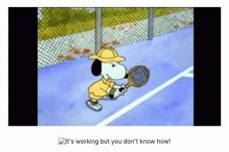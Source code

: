 <div align="center">
<!--   <img src="https://github.com/Amyat103/Amyat103/raw/main/terminal.gif" alt="Typing Animation" width="600"/> -->
  <img src="https://github.com/Amyat103/Amyat103/raw/main/snoppy_tennis.gif" alt="Snoopy playing tennis" width="600"/>
  <h3 align="center"></h3>
    <img src="https://raw.githubusercontent.com/Tarikul-Islam-Anik/Animated-Fluent-Emojis/master/Emojis/Smilies/Astonished%20Face.png" width="10%" alt="It's working but you don't know how!"/><br>

</div>
  
<!--   <p align="left">
  <a href="https://www.linkedin.com/in/davidmyat/" target="blank"><img align="center" src="https://raw.githubusercontent.com/rahuldkjain/github-profile-readme-generator/master/src/images/icons/Social/linked-in-alt.svg" alt="https://www.linkedin.com/in/davidmyat/" height="30" width="40" /></a> -->
<!--   <a href="https://leetcode.com/u/davidmyat/" target="blank"><img align="center" src="https://raw.githubusercontent.com/rahuldkjain/github-profile-readme-generator/master/src/images/icons/Social/leet-code.svg" alt="https://leetcode.com/u/davidmyat/" height="30" width="40" /></a>
  </p> -->
<!--
  <h3 align="left">Languages and Tools:</h3>
  <p align="left">
  <a href="https://babeljs.io/" target="_blank" rel="noreferrer">
    <img src="https://img.shields.io/badge/Babel-F9DC3E?style=for-the-badge&logo=babel&logoColor=black" alt="Babel"/>
  </a>
  <a href="https://www.blender.org/" target="_blank" rel="noreferrer">
    <img src="https://img.shields.io/badge/Blender-F5792A?style=for-the-badge&logo=blender&logoColor=white" alt="Blender"/>
  </a>
  <a href="https://www.w3schools.com/cpp/" target="_blank" rel="noreferrer">
    <img src="https://img.shields.io/badge/C++-00599C?style=for-the-badge&logo=cplusplus&logoColor=white" alt="C++"/>
  </a>
  <a href="https://www.w3schools.com/css/" target="_blank" rel="noreferrer">
    <img src="https://img.shields.io/badge/CSS3-1572B6?style=for-the-badge&logo=css3&logoColor=white" alt="CSS3"/>
  </a>
  <a href="https://www.djangoproject.com/" target="_blank" rel="noreferrer">
    <img src="https://img.shields.io/badge/Django-092E20?style=for-the-badge&logo=django&logoColor=white" alt="Django"/>
  </a>
  <a href="https://expressjs.com" target="_blank" rel="noreferrer">
    <img src="https://img.shields.io/badge/Express-000000?style=for-the-badge&logo=express&logoColor=white" alt="Express"/>
  </a>
  <a href="https://flask.palletsprojects.com/" target="_blank" rel="noreferrer">
    <img src="https://img.shields.io/badge/Flask-000000?style=for-the-badge&logo=flask&logoColor=white" alt="Flask"/>
  </a>
  <a href="https://git-scm.com/" target="_blank" rel="noreferrer">
    <img src="https://img.shields.io/badge/Git-F05032?style=for-the-badge&logo=git&logoColor=white" alt="Git"/>
  </a>
  <a href="https://www.w3.org/html/" target="_blank" rel="noreferrer">
    <img src="https://img.shields.io/badge/HTML5-E34F26?style=for-the-badge&logo=html5&logoColor=white" alt="HTML5"/>
  </a>
  <a href="https://www.java.com" target="_blank" rel="noreferrer">
    <img src="https://img.shields.io/badge/Java-007396?style=for-the-badge&logo=java&logoColor=white" alt="Java"/>
  </a>
  <a href="https://developer.mozilla.org/en-US/docs/Web/JavaScript" target="_blank" rel="noreferrer">
    <img src="https://img.shields.io/badge/JavaScript-F7DF1E?style=for-the-badge&logo=javascript&logoColor=black" alt="JavaScript"/>
  </a>
  <a href="https://jestjs.io" target="_blank" rel="noreferrer">
    <img src="https://img.shields.io/badge/Jest-C21325?style=for-the-badge&logo=jest&logoColor=white" alt="Jest"/>
  </a>
  <a href="https://www.mongodb.com/" target="_blank" rel="noreferrer">
    <img src="https://img.shields.io/badge/MongoDB-47A248?style=for-the-badge&logo=mongodb&logoColor=white" alt="MongoDB"/>
  </a>
  <!--   <a href="https://www.mysql.com/" target="_blank" rel="noreferrer">
    <img src="https://img.shields.io/badge/MySQL-4479A1?style=for-the-badge&logo=mysql&logoColor=white" alt="MySQL"/>
  </a> -->
<!--
  <a href="https://nodejs.org" target="_blank" rel="noreferrer">
    <img src="https://img.shields.io/badge/Node.js-339933?style=for-the-badge&logo=nodedotjs&logoColor=white" alt="Node.js"/>
  </a>
  <a href="https://pandas.pydata.org/" target="_blank" rel="noreferrer">
    <img src="https://img.shields.io/badge/Pandas-150458?style=for-the-badge&logo=pandas&logoColor=white" alt="Pandas"/>
  </a>
  <a href="https://www.photoshop.com/en" target="_blank" rel="noreferrer">
    <img src="https://img.shields.io/badge/Adobe%20Photoshop-31A8FF?style=for-the-badge&logo=adobephotoshop&logoColor=white" alt="Photoshop"/>
  </a>
  <a href="https://www.postgresql.org" target="_blank" rel="noreferrer">
    <img src="https://img.shields.io/badge/PostgreSQL-336791?style=for-the-badge&logo=postgresql&logoColor=white" alt="PostgreSQL"/>
  </a>
  <a href="https://postman.com" target="_blank" rel="noreferrer">
    <img src="https://img.shields.io/badge/Postman-FF6C37?style=for-the-badge&logo=postman&logoColor=white" alt="Postman"/>
  </a>
  <a href="https://www.python.org" target="_blank" rel="noreferrer">
    <img src="https://img.shields.io/badge/Python-3776AB?style=for-the-badge&logo=python&logoColor=white" alt="Python"/>
  </a>
  <a href="https://reactjs.org/" target="_blank" rel="noreferrer">
    <img src="https://img.shields.io/badge/React-61DAFB?style=for-the-badge&logo=react&logoColor=black" alt="React"/>
  </a>
  <a href="https://tailwindcss.com/" target="_blank" rel="noreferrer">
    <img src="https://img.shields.io/badge/Tailwind%20CSS-38B2AC?style=for-the-badge&logo=tailwindcss&logoColor=white" alt="Tailwind CSS"/>
  </a>
  </p>

-->

<p align="center">
<!--   <img src="https://github-readme-stats.vercel.app/api/top-langs/?username=Amyat103&layout=compact&theme=radical" width="44%" alt="GitHub Repos Per Language"/> -->
<!--   <img src="https://github-readme-stats.vercel.app/api?username=Amyat103&show_icons=true&theme=rose&custom_title=GitHub%20Stats%20📊&hide_rank=true" width="38%" alt="GitHub Stats"/> -->
</p>



<p style="text-align: center;">
</p>

